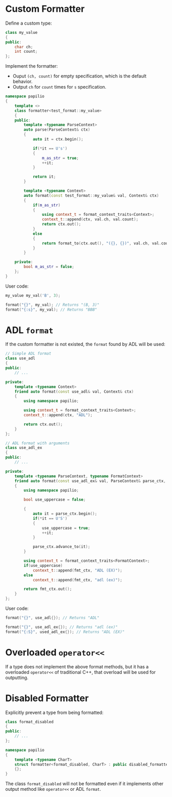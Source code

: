 # Custom Formatter
Define a custom type:
```c++
class my_value
{
public:
    char ch;
    int count;
};
```
Implement the formatter:  
- Ouput `(ch, count)` for empty specification, which is the default behavior.
- Output `ch` for `count` times for `s` specification.
```c++
namespace papilio
{
    template <>
    class formatter<test_format::my_value>
    {
    public:
        template <typename ParseContext>
        auto parse(ParseContext& ctx)
        {
            auto it = ctx.begin();

            if(*it == U's')
            {
                m_as_str = true;
                ++it;
            }

            return it;
        }

        template <typename Context>
        auto format(const test_format::my_value& val, Context& ctx)
        {
            if(m_as_str)
            {
                using context_t = format_context_traits<Context>;
                context_t::append(ctx, val.ch, val.count);
                return ctx.out();
            }
            else
            {
                return format_to(ctx.out(), "({}, {})", val.ch, val.count);
            }
        }

    private:
        bool m_as_str = false;
    };
}
```
User code:
```c++
my_value my_val('B', 3);

format("{}", my_val); // Returns "(B, 3)"
format("{:s}", my_val); // Returns "BBB"
```

# ADL `format`
If the custom formatter is not existed, the `format` found by ADL will be used:
```c++
// Simple ADL format
class use_adl
{
public:
    // ...

private:
    template <typename Context>
    friend auto format(const use_adl& val, Context& ctx)
    {
        using namespace papilio;

        using context_t = format_context_traits<Context>;
        context_t::append(ctx, "ADL");

        return ctx.out();
    }
};

// ADL format with arguments
class use_adl_ex
{
public:
    // ...

private:
    template <typename ParseContext, typename FormatContext>
    friend auto format(const use_adl_ex& val, ParseContext& parse_ctx, FormatContext& fmt_ctx)
    {
        using namespace papilio;

        bool use_uppercase = false;

        {
            auto it = parse_ctx.begin();
            if(*it == U'S')
            {
                use_uppercase = true;
                ++it;
            }

            parse_ctx.advance_to(it);
        }

        using context_t = format_context_traits<FormatContext>;
        if(use_uppercase)
            context_t::append(fmt_ctx, "ADL (EX)");
        else
            context_t::append(fmt_ctx, "adl (ex)");

        return fmt_ctx.out();
    }
};
```
User code:
```c++
format("{}", use_adl{}); // Returns "ADL"

format("{}", use_adl_ex{}); // Returns "adl (ex)"
format("{:S}", used_adl_ex{}); // Returns "ADL (EX)"
```

# Overloaded `operator<<`
If a type does not implement the above format methods, but it has a overloaded `operator<<` of traditional C++, that overload will be used for outputting.

# Disabled Formatter
Explicitly prevent a type from being formatted:
```c++
class format_disabled
{
public:
    // ...
};

namespace papilio
{
    template <typename CharT>
    struct formatter<format_disabled, CharT> : public disabled_formatter
    {};
}
```
The class `format_disabled` will not be formatted even if it implements other output method like `operator<<` or ADL `format`.
